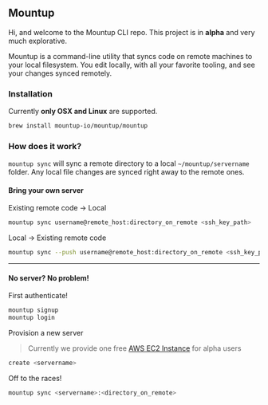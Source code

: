 ## Mountup

Hi, and welcome to the Mountup CLI repo. This project is in **alpha** and
very much explorative.

Mountup is a command-line utility that syncs code on remote
machines to your local filesystem. You edit locally, with all your
favorite tooling, and see your changes synced remotely.

### Installation

Currently **only OSX and Linux** are supported.

```bash
brew install mountup-io/mountup/mountup
```

### How does it work?
`mountup sync` will sync a remote directory to a local `~/mountup/servername`
folder. Any local file changes are synced right away to the remote ones.

#### Bring your own server

Existing remote code -> Local

```bash
mountup sync username@remote_host:directory_on_remote <ssh_key_path>
```

Local -> Existing remote code

```bash
mountup sync --push username@remote_host:directory_on_remote <ssh_key_path>
```
---

#### No server? No problem!

First authenticate!
```bash
mountup signup
mountup login
```

Provision a new server
>Currently we provide one free [AWS EC2 Instance](https://aws.amazon.com/ec2/) for alpha users

```bash
create <servername>
```

Off to the races!
```bash
mountup sync <servername>:<directory_on_remote>
```
